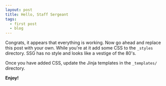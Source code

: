 ```yaml
---
layout: post
title: Hello, Staff Sergeant
tags:
  - first post
  - blog
---
```


Congrats, it appears that everything is working.  Now go ahead
and replace this post with your own.  While you're at it add some CSS to the
`_styles` directory.  SSG has no style and looks like a vestige of the 80's.

Once you have added CSS, update the Jinja templates in the `_templates/`
directory.

**Enjoy!**
